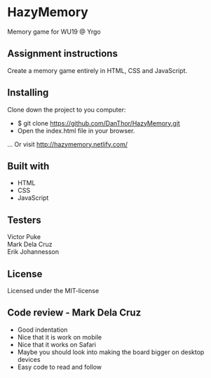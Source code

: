 # HazyMemory
 Memory game for WU19 @ Yrgo

## Assignment instructions

Create a memory game entirely in HTML, CSS and JavaScript.

## Installing

Clone down the project to you computer:
* $ git clone https://github.com/DanThor/HazyMemory.git
* Open the index.html file in your browser.

... Or visit http://hazymemory.netlify.com/

## Built with

* HTML
* CSS
* JavaScript

## Testers

Victor Puke<br>
Mark Dela Cruz<br>
Erik Johannesson

## License
Licensed under the MIT-license

## Code review - Mark Dela Cruz
* Good indentation
* Nice that it is work on mobile
* Nice that it works on Safari
* Maybe you should look into making the board bigger on desktop devices
* Easy code to read and follow
